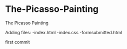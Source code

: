 # The-Picasso-Painting

The Picasso Painting

Adding files:
-index.html
-index.css
-formsubmitted.html

first commit
